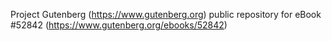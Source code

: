 Project Gutenberg (https://www.gutenberg.org) public repository for eBook #52842 (https://www.gutenberg.org/ebooks/52842)
